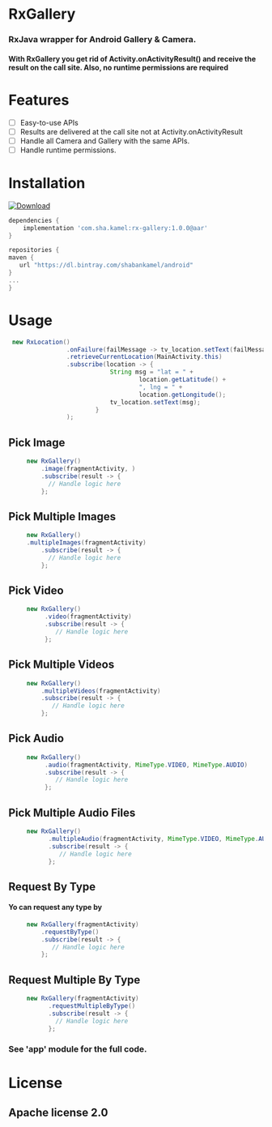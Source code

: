 


# RxGallery
###  RxJava wrapper for Android Gallery & Camera.
#### With RxGallery you get rid of Activity.onActivityResult() and receive the result on the call site. Also,  no runtime permissions are required

# Features

 - [ ] Easy-to-use APIs
 - [ ] Results are delivered at the call site not at Activity.onActivityResult 
 - [ ] Handle all Camera and Gallery with the same APIs.
 - [ ]  Handle runtime permissions.

# Installation
[ ![Download](https://api.bintray.com/packages/shabankamel/android/RxGallery/images/download.svg) ](https://bintray.com/shabankamel/android/RxGallery/_latestVersion)
```groovy
dependencies {
    implementation 'com.sha.kamel:rx-gallery:1.0.0@aar'
}

repositories {
maven {
   url "https://dl.bintray.com/shabankamel/android"
}
...
}
```

# Usage
```java
 new RxLocation()
                .onFailure(failMessage -> tv_location.setText(failMessage.getMessage()))
                .retrieveCurrentLocation(MainActivity.this)
                .subscribe(location -> {
                            String msg = "lat = " +
                                    location.getLatitude() +
                                    ", lng = " +
                                    location.getLongitude();
                            tv_location.setText(msg);
                        }
                );
```
## Pick Image
```java
     new RxGallery()
         .image(fragmentActivity, )
         .subscribe(result -> {
           // Handle logic here
         };
```
##  Pick Multiple Images
```java
     new RxGallery()
     .multipleImages(fragmentActivity)
         .subscribe(result -> {
           // Handle logic here
         };
```
## Pick Video
```java
     new RxGallery()
          .video(fragmentActivity)
          .subscribe(result -> {
             // Handle logic here
          };
```
## Pick Multiple Videos
```java
     new RxGallery()
         .multipleVideos(fragmentActivity)
         .subscribe(result -> {
            // Handle logic here
         };
```
## Pick Audio
```java
     new RxGallery()
          .audio(fragmentActivity, MimeType.VIDEO, MimeType.AUDIO)
          .subscribe(result -> {
             // Handle logic here
          };
```
## Pick Multiple Audio Files
```java
     new RxGallery()
           .multipleAudio(fragmentActivity, MimeType.VIDEO, MimeType.AUDIO)
           .subscribe(result -> {
              // Handle logic here
           };
```

## Request By Type
#### Yo can request any type by 
```java
     new RxGallery(fragmentActivity)
         .requestByType()
         .subscribe(result -> {
            // Handle logic here
         };
```

## Request Multiple By Type
```java
     new RxGallery(fragmentActivity)
           .requestMultipleByType()
           .subscribe(result -> {
             // Handle logic here
           };
```

### See 'app' module for the full code.

# License

## Apache license 2.0
